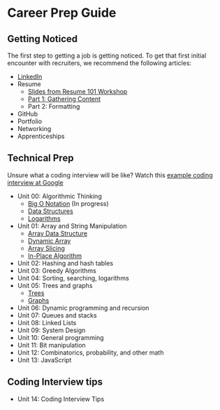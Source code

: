 # Career Prep Guide

## Getting Noticed

The first step to getting a job is getting noticed. To get that first initial encounter with recruiters, we recommend the following articles:

- [LinkedIn](https://github.com/PdxCodeGuild/career-guide/blob/master/linkedin/linkedin.md)
- Resume
  - [Slides from Resume 101 Workshop](https://docs.google.com/presentation/d/1gz5M2BbGGWw4dfspEc3ncsy5vNP5Mx7J_Df7_hFYPCk/edit#slide=id.p)
  - [Part 1: Gathering Content](https://github.com/PdxCodeGuild/career-guide/blob/master/resume/resume.md)
  - Part 2: Formatting
- GitHub
- Portfolio
- Networking
- Apprenticeships

## Technical Prep

Unsure what a coding interview will be like? Watch this [example coding interview at Google](https://www.youtube.com/watch?v=XKu_SEDAykw)

- Unit 00: Algorithmic Thinking
  - [Big O Notation](https://github.com/PdxCodeGuild/career-guide/blob/master/0_algorithmic_thinking/big_o_notation.md) (In progress)
  - [Data Structures](https://github.com/PdxCodeGuild/career-guide/blob/master/0_algorithmic_thinking/data_structures.md)
  - [Logarithms](https://github.com/PdxCodeGuild/career-guide/blob/master/0_algorithmic_thinking/logarithms.md)
- Unit 01: Array and String Manipulation
  - [Array Data Structure](https://github.com/PdxCodeGuild/career-guide/blob/master/1_array_string_manipulation/array_data_structure.md)
  - [Dynamic Array](https://github.com/PdxCodeGuild/career-guide/blob/master/1_array_string_manipulation/dynamic_array.md)
  - [Array Slicing](https://github.com/PdxCodeGuild/career-guide/blob/master/1_array_string_manipulation/array_slicing.md)
  - [In-Place Algorithm](https://github.com/PdxCodeGuild/career-guide/blob/master/1_array_string_manipulation/in-place_algorithm.md)
- Unit 02: Hashing and hash tables
- Unit 03: Greedy Algorithms
- Unit 04: Sorting, searching, logarithms
- Unit 05: Trees and graphs
  - [Trees](https://github.com/PdxCodeGuild/career-guide/blob/master/5_trees_graphs/binary_tree.md)
  - [Graphs](https://github.com/PdxCodeGuild/career-guide/blob/master/5_trees_graphs/graph.md)
- Unit 06: Dynamic programming and recursion
- Unit 07: Queues and stacks
- Unit 08: Linked Lists
- Unit 09: System Design
- Unit 10: General programming
- Unit 11: Bit manipulation
- Unit 12: Combinatorics, probability, and other math
- Unit 13: JavaScript

## Coding Interview tips
- Unit 14: Coding Interview Tips
